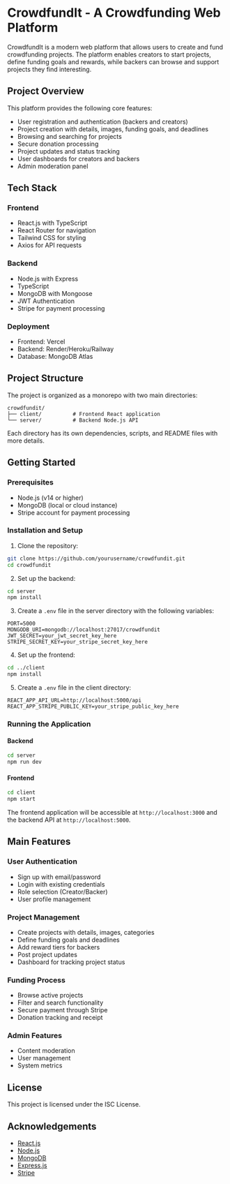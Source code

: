 # CrowdfundIt - A Crowdfunding Web Platform

CrowdfundIt is a modern web platform that allows users to create and fund crowdfunding projects. The platform enables creators to start projects, define funding goals and rewards, while backers can browse and support projects they find interesting.

## Project Overview

This platform provides the following core features:

- User registration and authentication (backers and creators)
- Project creation with details, images, funding goals, and deadlines
- Browsing and searching for projects
- Secure donation processing
- Project updates and status tracking
- User dashboards for creators and backers
- Admin moderation panel

## Tech Stack

### Frontend
- React.js with TypeScript
- React Router for navigation
- Tailwind CSS for styling
- Axios for API requests

### Backend
- Node.js with Express
- TypeScript
- MongoDB with Mongoose
- JWT Authentication
- Stripe for payment processing

### Deployment
- Frontend: Vercel
- Backend: Render/Heroku/Railway
- Database: MongoDB Atlas

## Project Structure

The project is organized as a monorepo with two main directories:

```
crowdfundit/
├── client/          # Frontend React application
└── server/          # Backend Node.js API
```

Each directory has its own dependencies, scripts, and README files with more details.

## Getting Started

### Prerequisites
- Node.js (v14 or higher)
- MongoDB (local or cloud instance)
- Stripe account for payment processing

### Installation and Setup

1. Clone the repository:
```bash
git clone https://github.com/yourusername/crowdfundit.git
cd crowdfundit
```

2. Set up the backend:
```bash
cd server
npm install
```

3. Create a `.env` file in the server directory with the following variables:
```
PORT=5000
MONGODB_URI=mongodb://localhost:27017/crowdfundit
JWT_SECRET=your_jwt_secret_key_here
STRIPE_SECRET_KEY=your_stripe_secret_key_here
```

4. Set up the frontend:
```bash
cd ../client
npm install
```

5. Create a `.env` file in the client directory:
```
REACT_APP_API_URL=http://localhost:5000/api
REACT_APP_STRIPE_PUBLIC_KEY=your_stripe_public_key_here
```

### Running the Application

#### Backend
```bash
cd server
npm run dev
```

#### Frontend
```bash
cd client
npm start
```

The frontend application will be accessible at `http://localhost:3000` and the backend API at `http://localhost:5000`.

## Main Features

### User Authentication
- Sign up with email/password
- Login with existing credentials
- Role selection (Creator/Backer)
- User profile management

### Project Management
- Create projects with details, images, categories
- Define funding goals and deadlines
- Add reward tiers for backers
- Post project updates
- Dashboard for tracking project status

### Funding Process
- Browse active projects
- Filter and search functionality
- Secure payment through Stripe
- Donation tracking and receipt

### Admin Features
- Content moderation
- User management
- System metrics

## License

This project is licensed under the ISC License.

## Acknowledgements

- [React.js](https://reactjs.org/)
- [Node.js](https://nodejs.org/)
- [MongoDB](https://www.mongodb.com/)
- [Express.js](https://expressjs.com/)
- [Stripe](https://stripe.com/) 